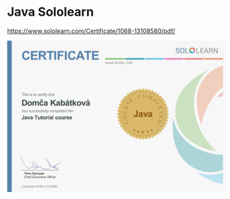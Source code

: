 # Java Sololearn


https://www.sololearn.com/Certificate/1068-13108580/pdf/

![](https://github.com/MelliPelli/Homework/blob/master/JavaSololearn/img/sololearn.png)
